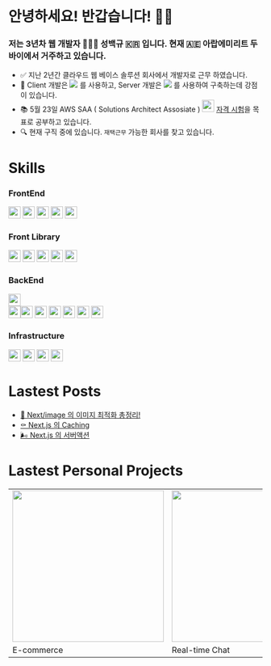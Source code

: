 # 안녕하세요! 반갑습니다! ✋🏻

### 저는 3년차 웹 개발자 👨🏻‍💻 성백규 🇰🇷 입니다. 현재 🇦🇪 아랍에미리트 두바이에서 거주하고 있습니다.

- ✅  지난 2년간 클라우드 웹 베이스 솔루션 회사에서 개발자로 근무 하였습니다.
- 💪  Client 개발은 <img src="https://img.shields.io/badge/Next.js-292929?style=flat&logo=Next.js&logoColor=ffffff"/> 를 사용하고, Server 개발은 <img src="https://img.shields.io/badge/Amazon Web Service-232F3E?style=flat&logo=AmazonAWS&logoColor=ffffff"/> 를 사용하여 구축하는데 강점이 있습니다.
- 📚  5월 23일 AWS SAA ( Solutions Architect Assosiate ) <img src="https://github.com/qor8917/qor8917/assets/69076456/6c0b7226-d521-4347-badb-394aec4ebe88" width="24" height="24" /> <a href="https://dubaibaran.notion.site/dd78f39ee50c4190959970229acd5013?v=e7125ad17b9b40719394b43209fa915b&pvs=4">자격 시험</a>을 목표로 공부하고 있습니다.
- 🔍  현재 구직 중에 있습니다. `재택근무` 가능한 회사를 찾고 있습니다.


# Skills

### FrontEnd
<img src="https://img.shields.io/badge/JavaScript-F7DF1E?style=plastic&logo=JavaScript&logoColor=ffffff" height="24px"/> <img src="https://img.shields.io/badge/Next.js-292929?style=plastic&logo=Next.js&logoColor=ffffff" height="24px"/> <img src="https://img.shields.io/badge/React-61DAFB?style=plastic&logo=React&logoColor=ffffff" height="24px"/> <img src="https://img.shields.io/badge/Angular-DD1100?style=plastic&logo=Angular&logoColor=ffffff" height="24px"/>
<img src="https://img.shields.io/badge/TypeScript-3178C6?style=plastic&logo=TypeScript&logoColor=ffffff" height="24px"/>
### Front Library
<img src="https://img.shields.io/badge/SWR-292929?style=plastic&logo=SWR&logoColor=ffffff" height="24px"/> <img src="https://img.shields.io/badge/shadcn/ui-292929?style=plastic&logo=shadcn/ui&logoColor=ffffff" height="24px"/> <img src="https://img.shields.io/badge/Tailwind CSS-06B6D4?style=plastic&logo=Tailwind CSS&logoColor=ffffff" height="24px"/> <img src="https://img.shields.io/badge/Zod-3E67B1?style=plastic&logo=Zod&logoColor=ffffff" height="24px"/> <img src="https://img.shields.io/badge/Zustand-292929?style=plastic&logo=Zustand&logoColor=ffffff" height="24px"/>
### BackEnd
<img src="https://img.shields.io/badge/Next.js-292929?style=plastic&logo=Next.js&logoColor=ffffff" height="24px"/><br/><img src="https://img.shields.io/badge/Amazon Web Service-232F3E?style=plastic&logo=AmazonAWS&logoColor=ffffff" height="24px"/><img src="https://img.shields.io/badge/Lambda-FF9900?style=plastic&logo=Lambda&logoColor=ffffff" height="24px"/> <img src="https://img.shields.io/badge/DynamoDB-4053D6?style=plastic&logo=DynamoDB&logoColor=ffffff" height="24px"/> <img src="https://img.shields.io/badge/S3-569A31?style=plastic&logo=S3&logoColor=ffffff" height="24px"/> <img src="https://img.shields.io/badge/Cognito-DD344C?style=plastic&logo=Cognito&logoColor=ffffff" height="24px"/> <img src="https://img.shields.io/badge/API Gateway-FF4F8B?style=plastic&logo=API Gateway&logoColor=ffffff" height="24px"/>
<img src="https://img.shields.io/badge/SQS-FF4F8B?style=plastic&logo=SQS&logoColor=ffffff" height="24px"/> 
### Infrastructure
<img src="https://img.shields.io/badge/Amazon Web Service-232F3E?style=plastic&logo=AmazonAWS&logoColor=ffffff" height="24px"/> <img src="https://img.shields.io/badge/Route 53-8C4FFF?style=plastic&logo=Route 53&logoColor=ffffff" height="24px"/> <img src="https://img.shields.io/badge/CloudFront-8C4FFF?style=plastic&logo=CloudFront&logoColor=ffffff" height="24px"/> <img src="https://img.shields.io/badge/IAM-DD344C?style=plastic&logo=IAM&logoColor=ffffff" height="24px"/>


# Lastest Posts

- [📸 Next/image 의 이미지 최적화 총정리!](https://dubaibaran.notion.site/Next-image-85c4ff9a54d64e74852354523d22b4aa?pvs=4)
- [⚰️ Next.js 의 Caching ](https://dubaibaran.notion.site/NextJS-Caching-e46a0e52338e4292b0792917f581e866?pvs=4)
- [🌬️ Next.js 의 서버액션](https://dubaibaran.notion.site/NextJS-2eb0153ae6ec45429eada08d07581f6f?pvs=4)

# Lastest Personal Projects
<table>
  <tbody>
    <tr>
      <td>
        <a href="https://dubaibaran.notion.site/E-commerce-NextJS-CMS-244be8014926485182a2bce807cc1ae1?pvs=4" title="E-commerce">
          <img align="center" src="https://github.com/qor8917/qor8917/assets/69076456/2324a287-9eb3-402b-a1f3-1d303b4ac98c" width="300" alt-text="React Course">
        </a>
      </td>
      <td>
        <a href="https://dubaibaran.notion.site/Real-Time-Chat-NextJS-AWS-278c263f557449a79b1526a11c326f64?pvs=4" title="Real-time Chat">
          <img align="center" src="https://github.com/qor8917/qor8917/assets/69076456/abce465e-5026-48f2-8ccd-39edbf1cd660" width="300" alt-text="TypeScript Course">
        </a>
      </td>
    </tr>
    <tr>
      <td>
       E-commerce
      </td>
      <td>
       Real-time Chat
      </td>
    </tr>
  </tbody>
</table>

<!--
**qor8917/qor8917** is a ✨ _special_ ✨ repository because its `README.md` (this file) appears on your GitHub profile.

Here are some ideas to get you started:

- 🔭 I’m currently working on ...
- 🌱 I’m currently learning ...
- 👯 I’m looking to collaborate on ...
- 🤔 I’m looking for help with ...
- 💬 Ask me about ...
- 📫 How to reach me: ...
- 😄 Pronouns: ...
- ⚡ Fun fact: ...
-->
